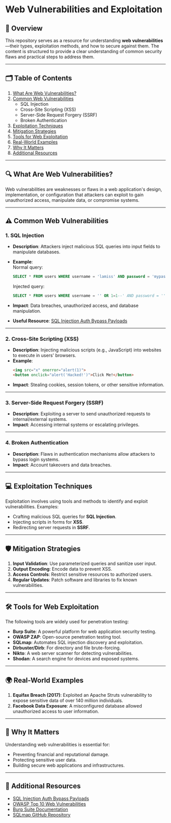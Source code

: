 # Web Vulnerabilities and Exploitation

## 📖 Overview
This repository serves as a resource for understanding **web vulnerabilities**—their types, exploitation methods, and how to secure against them. The content is structured to provide a clear understanding of common security flaws and practical steps to address them.

---

## 🗂️ Table of Contents
1. [What Are Web Vulnerabilities?](#what-are-web-vulnerabilities)
2. [Common Web Vulnerabilities](#common-web-vulnerabilities)
    - SQL Injection
    - Cross-Site Scripting (XSS)
    - Server-Side Request Forgery (SSRF)
    - Broken Authentication
3. [Exploitation Techniques](#exploitation-techniques)
4. [Mitigation Strategies](#mitigation-strategies)
5. [Tools for Web Exploitation](#tools-for-web-exploitation)
6. [Real-World Examples](#real-world-examples)
7. [Why It Matters](#why-it-matters)
8. [Additional Resources](#additional-resources)

---

## 🔍 What Are Web Vulnerabilities?
Web vulnerabilities are weaknesses or flaws in a web application's design, implementation, or configuration that attackers can exploit to gain unauthorized access, manipulate data, or compromise systems.

---

## ⚠️ Common Web Vulnerabilities
### 1. SQL Injection
- **Description**: Attackers inject malicious SQL queries into input fields to manipulate databases.
- **Example**:  
  Normal query:  
  ```sql
  SELECT * FROM users WHERE username = 'lamiss' AND password = 'mypassword';
  ```  
  Injected query:  
  ```sql
  SELECT * FROM users WHERE username = '' OR 1=1--' AND password = '';
  ```
- **Impact**: Data breaches, unauthorized access, and database manipulation.

- **Useful Resource**: [SQL Injection Auth Bypass Payloads](https://github.com/CyberM0nster/SQL-Injection-Payload-List-/blob/master/SQL%20Injection%20Auth%20Bypass%20Payloads)

---

### 2. Cross-Site Scripting (XSS)
- **Description**: Injecting malicious scripts (e.g., JavaScript) into websites to execute in users' browsers.
- **Example**:  
  ```html
  <img src="x" onerror="alert(1)">
  <button onclick="alert('Hacked!')">Click Me!</button>
  ```
- **Impact**: Stealing cookies, session tokens, or other sensitive information.

---

### 3. Server-Side Request Forgery (SSRF)
- **Description**: Exploiting a server to send unauthorized requests to internal/external systems.
- **Impact**: Accessing internal systems or escalating privileges.

---

### 4. Broken Authentication
- **Description**: Flaws in authentication mechanisms allow attackers to bypass login systems.
- **Impact**: Account takeovers and data breaches.

---

## 💻 Exploitation Techniques
Exploitation involves using tools and methods to identify and exploit vulnerabilities. Examples:
- Crafting malicious SQL queries for **SQL Injection**.
- Injecting scripts in forms for **XSS**.
- Redirecting server requests in **SSRF**.

---

## 🛡️ Mitigation Strategies
1. **Input Validation**: Use parameterized queries and sanitize user input.
2. **Output Encoding**: Encode data to prevent XSS.
3. **Access Controls**: Restrict sensitive resources to authorized users.
4. **Regular Updates**: Patch software and libraries to fix known vulnerabilities.

---

## 🛠️ Tools for Web Exploitation
The following tools are widely used for penetration testing:
- **Burp Suite**: A powerful platform for web application security testing.
- **OWASP ZAP**: Open-source penetration testing tool.
- **SQLmap**: Automates SQL injection discovery and exploitation.
- **Dirbuster/Dirb**: For directory and file brute-forcing.
- **Nikto**: A web server scanner for detecting vulnerabilities.
- **Shodan**: A search engine for devices and exposed systems.

---

## 🌍 Real-World Examples
1. **Equifax Breach (2017)**: Exploited an Apache Struts vulnerability to expose sensitive data of over 140 million individuals.
2. **Facebook Data Exposure**: A misconfigured database allowed unauthorized access to user information.

---

## 🚨 Why It Matters
Understanding web vulnerabilities is essential for:
- Preventing financial and reputational damage.
- Protecting sensitive user data.
- Building secure web applications and infrastructures.

---

## 📁 Additional Resources
- [SQL Injection Auth Bypass Payloads](https://github.com/CyberM0nster/SQL-Injection-Payload-List-/blob/master/SQL%20Injection%20Auth%20Bypass%20Payloads)
- [OWASP Top 10 Web Vulnerabilities](https://owasp.org/www-project-top-ten/)
- [Burp Suite Documentation](https://portswigger.net/burp/documentation)
- [SQLmap GitHub Repository](https://github.com/sqlmapproject/sqlmap)
